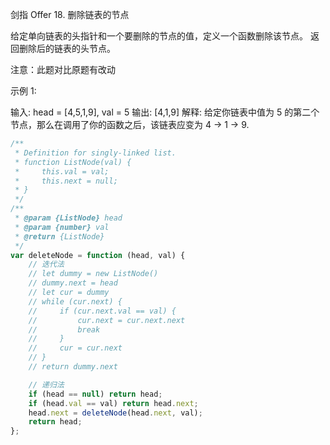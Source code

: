 剑指 Offer 18. 删除链表的节点

给定单向链表的头指针和一个要删除的节点的值，定义一个函数删除该节点。
返回删除后的链表的头节点。

注意：此题对比原题有改动

示例 1:

输入: head = [4,5,1,9], val = 5
输出: [4,1,9]
解释: 给定你链表中值为 5 的第二个节点，那么在调用了你的函数之后，该链表应变为 4 -> 1 -> 9.

```js
/**
 * Definition for singly-linked list.
 * function ListNode(val) {
 *     this.val = val;
 *     this.next = null;
 * }
 */
/**
 * @param {ListNode} head
 * @param {number} val
 * @return {ListNode}
 */
var deleteNode = function (head, val) {
    // 迭代法
    // let dummy = new ListNode()
    // dummy.next = head
    // let cur = dummy
    // while (cur.next) {
    //     if (cur.next.val == val) {
    //         cur.next = cur.next.next
    //         break
    //     }
    //     cur = cur.next
    // }
    // return dummy.next

    // 递归法
    if (head == null) return head;
    if (head.val == val) return head.next;
    head.next = deleteNode(head.next, val);
    return head;
};
```
